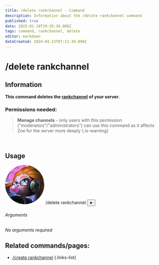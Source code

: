 ```yaml
---
title: /delete rankchannel - Command
description: Information about the /delete rankchannel command
published: true
date: 2025-02-10T19:35:39.806Z
tags: command, rankchannel, delete
editor: markdown
dateCreated: 2024-04-23T07:11:39.090Z
---
```


# /delete rankchannel
## Information
**This command deletes the [rankchannel](/en/features/rankchannel) of your server.**
<br>

### Permissions needed:
>**Manage channels** - only users with this permission ("moderators"/"administrators") can use this command as it affects Zoe for the server more deeply {.is-warning}

<br>

## Usage
<div class="discord-preview">
    <div class="dcp-chatbar">
        <img src="/zoe_logo.png" class="dcp-avatar">
        <span class="dcp-command">/delete rankchannel</span>
        <button class="dcp-send-btn">&#10148;</button> 
    </div>
</div>

###### Arguments
*No arguments required*
<br>
 
## Related commands/pages:
- [/create rankchannel](/en/commands/rankchannel/create)
{.links-list}